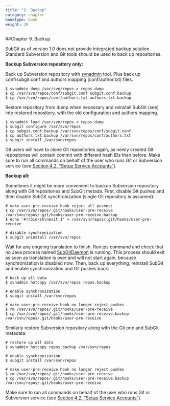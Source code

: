 ```yaml
---
title: "9. Backup"
category: chapter
booktype: book
weight: 20
---
```

##Chapter 9. Backup

SubGit as of version 1.0 does not provide integrated backup solution. Standard Subversion and Git tools should be used to back up repositories.

**Backup Subversion repository only:**

Back up Subversion repository with [svnadmin](high) tool. Plus back up conf/subgit.conf and authors mapping (conf/author.txt) files.

    $ svnadmin dump /var/svn/repos > repos.dump
    $ cp /var/svn/repos/conf/subgit.conf subgit.conf.backup
    $ cp /var/svn/repos/conf/authors.txt authors.txt.backup

Restore repository from dump when necessary and reinstall SubGit (see) into restored repository, with the old configuration and authors mapping.

    $ svnadmin load /var/svn/repos < repos.dump
    $ subgit configure /var/svn/repos
    $ cp subgit.conf.backup /var/svn/repos/conf/subgit.conf
    $ cp authors.txt.backup /var/svn/repos/conf/authors.txt
    $ subgit install /var/svn/repos

Git users will have to clone Git repositories again, as newly created Git repositories will contain commit with different hash IDs than before. Make sure to run all commands on behalf of the user who runs Git or Subversion service (see [Section 4.2, “Setup Service Accounts”](#9)).

**Backup all:**

Sometimes it might be more convenient to backup Subversion repository along with Git repositories and SubGit metada. First, disable Git pushes and then disable SubGit synchronization (single Git repository is assumed):

    # make user-pre-receive hook reject all pushes:
    $ cp /var/svn/repos/.git/hooks/user-pre-receive /var/svn/repos/.git/hooks/user-pre-receive.backup
    $ echo '#!/bin/sh\nexit 1' > /var/svn/repos/.git/hooks/user-pre-receive

    # disable synchronization
    $ subgit uninstall /var/svn/repos

Wait for any ongoing translation to finish. Run jps command and check that no Java process named [SubGitDaemon](high) is running. This process should exit as soon as translation is over and will not start again, because synchronization is disabled now. Then, back up everything, reinstall SubGit and enable synchronization and Git pushes back:

    # back up all data
    $ svnadmin hotcopy /var/svn/repos repos.backup

    # enable synchronization
    $ subgit install /var/svn/repos

    # make user-pre-receive hook no longer reject pushes
    $ rm /var/svn/repos/.git/hooks/user-pre-receive
    $ cp /var/svn/repos/.git/hooks/user-pre-receive.backup /var/svn/repos/.git/hooks/user-pre-receive

Similarly restore Subversion repository along with the Git one and SubGit metadata:

    # restore up all data
    $ svnadmin hotcopy repos.backup /var/svn/repos

    # enable synchronization
    $ subgit install /var/svn/repos

    # make user-pre-receive hook no longer reject pushes
    $ rm /var/svn/repos/.git/hooks/user-pre-receive
    $ cp /var/svn/repos/.git/hooks/user-pre-receive.backup /var/svn/repos/.git/hooks/user-pre-receive

Make sure to run all commands on behalf of the user who runs Git or Subversion service (see [Section 4.2, “Setup Service Accounts”](#9)).